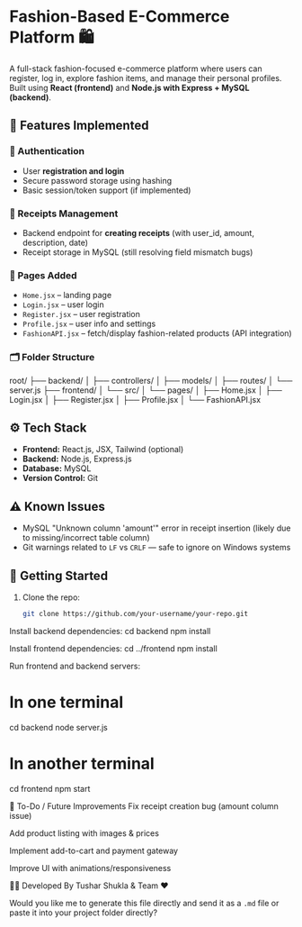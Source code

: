 # Fashion-Based E-Commerce Platform 🛍️

A full-stack fashion-focused e-commerce platform where users can register, log in, explore fashion items, and manage their personal profiles. Built using **React (frontend)** and **Node.js with Express + MySQL (backend)**.

## 🧩 Features Implemented

### 🔐 Authentication
- User **registration and login**
- Secure password storage using hashing
- Basic session/token support (if implemented)

### 🛒 Receipts Management
- Backend endpoint for **creating receipts** (with user_id, amount, description, date)
- Receipt storage in MySQL (still resolving field mismatch bugs)

### 📄 Pages Added
- `Home.jsx` – landing page
- `Login.jsx` – user login
- `Register.jsx` – user registration
- `Profile.jsx` – user info and settings
- `FashionAPI.jsx` – fetch/display fashion-related products (API integration)

### 🗂️ Folder Structure


root/ ├── backend/ │ ├── controllers/ │ ├── models/ │ ├── routes/ │ └── server.js ├── frontend/ │ └── src/ │ └── pages/ │ ├── Home.jsx │ ├── Login.jsx │ ├── Register.jsx │ ├── Profile.jsx │ └── FashionAPI.jsx


## ⚙️ Tech Stack
- **Frontend:** React.js, JSX, Tailwind (optional)
- **Backend:** Node.js, Express.js
- **Database:** MySQL
- **Version Control:** Git

## ⚠️ Known Issues
- MySQL "Unknown column 'amount'" error in receipt insertion (likely due to missing/incorrect table column)
- Git warnings related to `LF` vs `CRLF` — safe to ignore on Windows systems

## 🚀 Getting Started

1. Clone the repo:
   ```bash
   git clone https://github.com/your-username/your-repo.git
Install backend dependencies:
cd backend
npm install


Install frontend dependencies:
cd ../frontend
npm install


Run frontend and backend servers:
# In one terminal
cd backend
node server.js

# In another terminal
cd frontend
npm start


📌 To-Do / Future Improvements
Fix receipt creation bug (amount column issue)

Add product listing with images & prices

Implement add-to-cart and payment gateway

Improve UI with animations/responsiveness

👨‍💻 Developed By
Tushar Shukla & Team ❤️


Would you like me to generate this file directly and send it as a `.md` file or paste it into your project folder directly?
